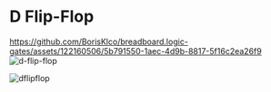 # D Flip-Flop

https://github.com/BorisKlco/breadboard.logic-gates/assets/122160506/5b791550-1aec-4d9b-8817-5f16c2ea26f9
![d-flip-flop](https://github.com/BorisKlco/breadboard.logic-gates/assets/122160506/7d4b8ab3-5972-4778-833e-d60f97520205)

![dflipflop](https://cdn.discordapp.com/attachments/1176624049548443799/1176624052090187866/d_flip-flop.jpg)
